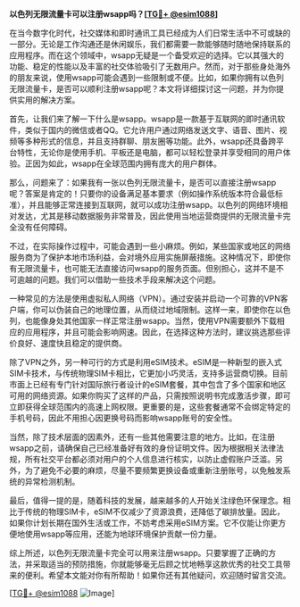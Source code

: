 **以色列无限流量卡可以注册wsapp吗？[[TG💪+ @esim1088](https://t.me/s/esim1088)]**

在当今数字化时代，社交媒体和即时通讯工具已经成为人们日常生活中不可或缺的一部分。无论是工作沟通还是休闲娱乐，我们都需要一款能够随时随地保持联系的应用程序。而在这个领域中，wsapp无疑是一个备受欢迎的选择。它以其强大的功能、稳定的性能以及丰富的社交体验吸引了无数用户。然而，对于那些身处海外的朋友来说，使用wsapp可能会遇到一些限制或不便。比如，如果你拥有以色列无限流量卡，是否可以顺利注册wsapp呢？本文将详细探讨这一问题，并为你提供实用的解决方案。

首先，让我们来了解一下什么是wsapp。wsapp是一款基于互联网的即时通讯软件，类似于国内的微信或者QQ。它允许用户通过网络发送文字、语音、图片、视频等多种形式的信息，并且支持群聊、朋友圈等功能。此外，wsapp还具备跨平台特性，无论你是使用手机、平板还是电脑，都可以轻松登录并享受相同的用户体验。正因为如此，wsapp在全球范围内拥有庞大的用户群体。

那么，问题来了：如果我有一张以色列无限流量卡，是否可以直接注册wsapp呢？答案是肯定的！只要你的设备满足基本要求（例如操作系统版本符合最低标准），并且能够正常连接到互联网，就可以成功注册wsapp。以色列的网络环境相对发达，尤其是移动数据服务非常普及，因此使用当地运营商提供的无限流量卡完全没有任何障碍。

不过，在实际操作过程中，可能会遇到一些小麻烦。例如，某些国家或地区的网络服务商为了保护本地市场利益，会对境外应用实施屏蔽措施。这种情况下，即使你有无限流量卡，也可能无法直接访问wsapp的服务页面。但别担心，这并不是不可逾越的问题。我们可以借助一些技术手段来解决这个问题。

一种常见的方法是使用虚拟私人网络（VPN）。通过安装并启动一个可靠的VPN客户端，你可以伪装自己的地理位置，从而绕过地域限制。这样一来，即使你在以色列，也能像身处其他国家一样正常注册wsapp。当然，使用VPN需要额外下载相应的应用程序，并且可能会影响网速。因此，在选择这种方法时，建议挑选那些评价良好、速度快且稳定的提供商。

除了VPN之外，另一种可行的方式是利用eSIM技术。eSIM是一种新型的嵌入式SIM卡技术，与传统物理SIM卡相比，它更加小巧灵活，支持多运营商切换。目前市面上已经有专门针对国际旅行者设计的eSIM套餐，其中包含了多个国家和地区可用的网络资源。如果你购买了这样的产品，只需按照说明书完成激活步骤，即可立即获得全球范围内的高速上网权限。更重要的是，这些套餐通常不会绑定特定的手机号码，因此不用担心因更换号码而影响wsapp账号的安全性。

当然，除了技术层面的因素外，还有一些其他需要注意的地方。比如，在注册wsapp之前，请确保自己已经准备好有效的身份证明文件。因为根据相关法律法规，所有社交平台都必须对用户的个人信息进行核实，以防止虚假账户泛滥。另外，为了避免不必要的麻烦，尽量不要频繁更换设备或重新注册账号，以免触发系统的异常检测机制。

最后，值得一提的是，随着科技的发展，越来越多的人开始关注绿色环保理念。相比于传统的物理SIM卡，eSIM不仅减少了资源浪费，还降低了碳排放量。因此，如果你计划长期在国外生活或工作，不妨考虑采用eSIM方案。它不仅能让你更方便地使用wsapp等应用，还能为地球环境保护贡献一份力量。

综上所述，以色列无限流量卡完全可以用来注册wsapp。只要掌握了正确的方法，并采取适当的预防措施，你就能够毫无后顾之忧地畅享这款优秀的社交工具带来的便利。希望本文能对你有所帮助！如果你还有其他疑问，欢迎随时留言交流。

[[TG💪+ @esim1088](https://t.me/s/esim1088) ![Image](https://i.postimg.cc/4NQfJmqS/Snipaste-2025-05-13-00-14-12.png)]